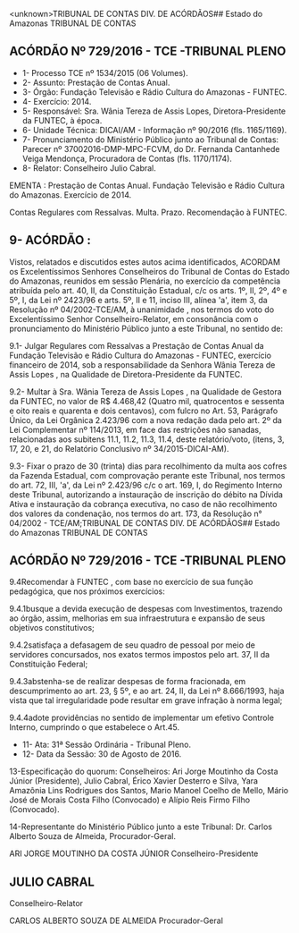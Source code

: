 &lt;unknown&gt;TRIBUNAL DE CONTAS DIV. DE ACÓRDÃOS## Estado do Amazonas TRIBUNAL DE CONTAS

## ACÓRDÃO Nº 729/2016 - TCE -TRIBUNAL PLENO

- 1- Processo TCE nº 1534/2015 (06 Volumes).
- 2- Assunto: Prestação de Contas Anual.
- 3- Órgão: Fundação Televisão e Rádio Cultura do Amazonas - FUNTEC.
- 4- Exercício: 2014.
- 5- Responsável: Sra. Wânia Tereza de Assis Lopes, Diretora-Presidente da FUNTEC, à época.
- 6- Unidade Técnica: DICAI/AM - Informação nº 90/2016 (fls. 1165/1169).
- 7-  Pronunciamento  do Ministério Público  junto  ao Tribunal  de Contas: Parecer  nº 37002016-DMP-MPC-FCVM, do Dr. Fernanda Cantanhede Veiga Mendonça, Procuradora de Contas (fls. 1170/1174).
- 8- Relator: Conselheiro Julio Cabral.

EMENTA :  Prestação  de  Contas  Anual.  Fundação Televisão e Rádio Cultura do Amazonas. Exercício de 2014.

Contas  Regulares  com  Ressalvas.  Multa.  Prazo. Recomendação à FUNTEC.

## 9- ACÓRDÃO :

Vistos, relatados e discutidos estes autos acima identificados, ACORDAM os Excelentíssimos Senhores Conselheiros do Tribunal de Contas do Estado do Amazonas, reunidos em sessão Plenária, no exercício da competência atribuída pelo  art.  40,  II, da Constituição Estadual, c/c os arts. 1º, II, 2º, 4º e 5º, I, da Lei nº 2423/96 e arts. 5º, II e 11, inciso  III,  alínea  'a',  item  3,  da  Resolução  nº  04/2002-TCE/AM, à  unanimidade ,  nos termos do voto do Excelentíssimo Senhor Conselheiro-Relator, em consonância com o pronunciamento do Ministério Público junto a este Tribunal, no sentido de:

9.1-  Julgar  Regulares  com  Ressalvas a  Prestação  de  Contas  Anual  da Fundação  Televisão  e  Rádio  Cultura  do  Amazonas  -  FUNTEC,  exercício  financeiro  de 2014, sob a responsabilidade da Senhora Wânia Tereza de Assis Lopes , na Qualidade de Diretora-Presidente da FUNTEC.

9.2- Multar à Sra. Wânia Tereza de Assis Lopes , na Qualidade de Gestora da FUNTEC, no valor de R$ 4.468,42 (Quatro mil, quatrocentos e sessenta e oito reais e quarenta  e  dois  centavos),  com  fulcro  no  Art.  53,  Parágrafo  Único,  da  Lei  Orgânica 2.423/96 com a nova redação dada pelo art. 2º da Lei Complementar nº 114/2013, em face das restrições não sanadas, relacionadas aos subitens 11.1, 11.2, 11.3, 11.4, deste relatório/voto, (itens, 3, 17, 20, e 21, do Relatório Conclusivo nº 34/2015-DICAI-AM).

9.3- Fixar o prazo de 30 (trinta) dias para recolhimento da multa aos cofres da Fazenda Estadual, com comprovação perante este Tribunal, nos termos do art. 72, III, 'a', da Lei nº 2.423/96 c/c o art. 169, I, do Regimento Interno deste Tribunal, autorizando a instauração de inscrição do débito na Dívida Ativa e instauração da cobrança executiva, no  caso  de  não  recolhimento  dos  valores  da condenação,  nos  termos  do  art.  173,  da Resolução n° 04/2002 - TCE/AM;TRIBUNAL DE CONTAS DIV. DE ACÓRDÃOS## Estado do Amazonas TRIBUNAL DE CONTAS

## ACÓRDÃO Nº 729/2016 - TCE -TRIBUNAL PLENO

9.4Recomendar  à  FUNTEC , com  base  no  exercício  de  sua  função pedagógica, que nos próximos exercícios:

9.4.1busque  a  devida  execução  de  despesas  com  Investimentos, trazendo ao órgão, assim, melhorias em sua infraestrutura e expansão de seus objetivos constitutivos;

9.4.2satisfaça  a  defasagem  de  seu  quadro  de  pessoal  por  meio  de servidores  concursados,  nos  exatos  termos  impostos  pelo  art.  37,  II  da  Constituição Federal;

9.4.3abstenha-se de realizar despesas de forma fracionada, em descumprimento ao art. 23, § 5º, e ao art. 24, II, da Lei nº 8.666/1993, haja vista que tal irregularidade pode resultar em grave infração à norma legal;

9.4.4adote  providências no sentido de implementar um efetivo Controle Interno, cumprindo o que estabelece o Art.45.

- 11- Ata: 31ª Sessão Ordinária - Tribunal Pleno.
- 12- Data da Sessão: 30 de Agosto de 2016.

13-Especificação  do  quorum: Conselheiros: Ari Jorge  Moutinho  da  Costa  Júnior (Presidente), Julio Cabral, Érico Xavier Desterro e Silva, Yara  Amazônia Lins Rodrigues dos  Santos,  Mario Manoel  Coelho de Mello, Mário José  de Morais Costa  Filho (Convocado) e Alípio Reis Firmo Filho (Convocado).

14-Representante  do  Ministério  Público  junto  a  este  Tribunal: Dr.  Carlos  Alberto Souza de Almeida, Procurador-Geral.

ARI JORGE MOUTINHO DA COSTA JÚNIOR Conselheiro-Presidente

## JULIO CABRAL

Conselheiro-Relator

CARLOS ALBERTO SOUZA DE ALMEIDA Procurador-Geral